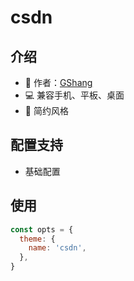 # csdn

<Screenshot
    desktop="待上传..."
    pad="待上传..."
    phone="待上传..."
/>

## 介绍

- 👔 作者：[GShang](https://www.cnblogs.com/gshang/)
- 💻 兼容手机、平板、桌面
- 🎨 简约风格

## 配置支持

- 基础配置

## 使用

```js
const opts = {
  theme: {
    name: 'csdn',
  },
}
```
